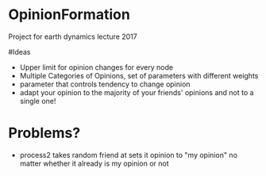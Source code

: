 # OpinionFormation
Project for earth dynamics lecture 2017

#Ideas
- Upper limit for opinion changes for every node
- Multiple Categories of Opinions, set of parameters with different weights
- parameter that controls tendency to change opinion
- adapt your opinion to the majority of your friends' opinions and not to a single one!


# Problems?
- process2 takes random friend at sets it opinion to "my opinion" no matter whether it already is my opinion or not
